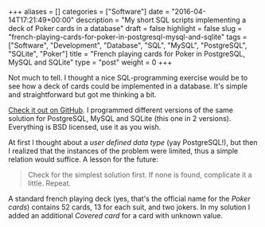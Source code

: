 +++
aliases      = []
categories   = ["Software"]
date         = "2016-04-14T17:21:49+00:00"
description  = "My short SQL scripts implementing a deck of Poker cards in a database"
draft        = false
highlight    = false
slug         = "french-playing-cards-for-poker-in-postgresql-mysql-and-sqlite"
tags         = ["Software", "Development", "Database", "SQL", "MySQL", "PostgreSQL", "SQLite", "Poker"]
title        = "French playing cards for Poker in PostgreSQL, MySQL and SQLite"
type         = "post"
weight       = 0
+++


Not much to tell. I thought a nice SQL-programming exercise would be to see how
a deck of cards could be implemented in a database. It's simple and
straightforward but got me thinking a bit.

[Check it out on GitHub](https://github.com/TheMatjaz/sql-playcard). I
programmed different versions of the same solution for PostgreSQL, MySQL and
SQLite (this one in 2 versions). Everything is BSD licensed, use it as you wish.

At first I thought about a _user defined data type_ (yay PostgreSQL!), but then
I realized that the instances of the problem were limited, thus a simple
relation would suffice. A lesson for the future:

> Check for the simplest solution first. If none is found, complicate it a
> little. Repeat.

A standard french playing deck (yes, that's the official name for the _Poker
cards_) contains 52 cards, 13 for each suit, and two jokers. In my solution I
added an additional _Covered card_ for a card with unknown value.

